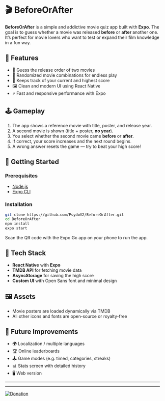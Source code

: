 # 🎬 BeforeOrAfter

**BeforeOrAfter** is a simple and addictive movie quiz app built with **Expo**. The goal is to guess whether a movie was released **before** or **after** another one. It’s perfect for movie lovers who want to test or expand their film knowledge in a fun way.

## 📱 Features

- 🎥 Guess the release order of two movies
- 🔄 Randomized movie combinations for endless play
- 🧠 Keeps track of your current and highest score
- 🖼️ Clean and modern UI using React Native
- ⚡ Fast and responsive performance with Expo

## 🕹️ Gameplay

1. The app shows a reference movie with title, poster, and release year.
2. A second movie is shown (title + poster, **no year**).
3. You select whether the second movie came **before** or **after**.
4. If correct, your score increases and the next round begins.
5. A wrong answer resets the game — try to beat your high score!

## 🚀 Getting Started

### Prerequisites

- [Node.js](https://nodejs.org/)
- [Expo CLI](https://docs.expo.dev/get-started/installation/)

### Installation

```bash
git clone https://github.com/PsydoV2/BeforeOrAfter.git
cd BeforeOrAfter
npm install
expo start
```

Scan the QR code with the Expo Go app on your phone to run the app.

## 🧰 Tech Stack

- **React Native** with **Expo**
- **TMDB API** for fetching movie data
- **AsyncStorage** for saving the high score
- **Custom UI** with Open Sans font and minimal design

## 🖼️ Assets

- Movie posters are loaded dynamically via TMDB
- All other icons and fonts are open-source or royalty-free

## 🔮 Future Improvements

- 🌍 Localization / multiple languages
- 🏆 Online leaderboards
- 🕹️ Game modes (e.g. timed, categories, streaks)
- 📊 Stats screen with detailed history
- 🖥️ Web version

---

---

[![Donation](https://sfalter.de/FileHosting/Donation.png)](https://streamlabs.com/psydoooo/tip)
